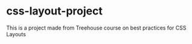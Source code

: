 # css-layout-project
 This is a project made from Treehouse course on best practices for CSS Layouts 
